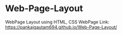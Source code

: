 # Web-Page-Layout
WebPage Layout using HTML, CSS
WebPage Link:  https://pankajgautam694.github.io/Web-Page-Layout/
